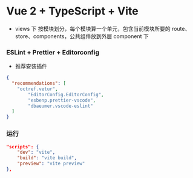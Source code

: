 # Vue 2 + TypeScript + Vite

- views 下 按模块划分，每个模块算一个单元，包含当前模块所要的 route、store、components，公共组件放到外层 component 下

### ESLint + Prettier + Editorconfig

- 推荐安装插件

```json
{
  "recommendations": [
    "octref.vetur",
		"EditorConfig.EditorConfig",
		"esbenp.prettier-vscode",
		"dbaeumer.vscode-eslint"
  ]
}
```

### 运行

```json
"scripts": {
	"dev": "vite",
	"build": "vite build",
	"preview": "vite preview"
},
```
